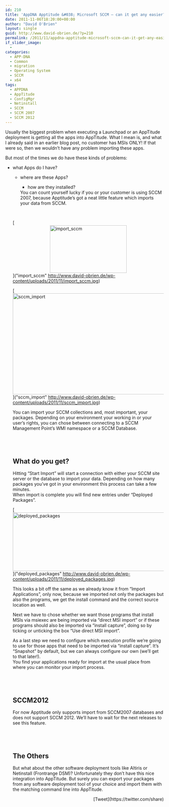 ```yaml
---
id: 210
title: 'AppDNA Apptitude &#038; Microsoft SCCM – can it get any easier?'
date: 2011-11-06T18:20:00+00:00
author: "David O'Brien"
layout: single
guid: http://www.david-obrien.de/?p=210
permalink: /2011/11/appdna-apptitude-microsoft-sccm-can-it-get-any-easier/
if_slider_image:
  - 
categories:
  - APP-DNA
  - Common
  - migration
  - Operating System
  - SCCM
  - x64
tags:
  - APPDNA
  - AppTitude
  - ConfigMgr
  - Netinstall
  - SCCM
  - SCCM 2007
  - SCCM 2012
---
```

Usually the biggest problem when executing a Launchpad or an AppTitude deployment is getting all the apps into AppTitude. What I mean is, and what I already said in an earlier blog post, no customer has MSIs ONLY! If that were so, then we wouldn’t have any problem importing these apps.

But most of the times we do have these kinds of problems:

  * what Apps do I have? 
      * where are these Apps? 
          * how are they installed? </ul> 
        You can count yourself lucky if you or your customer is using SCCM 2007, because Apptitude’s got a neat little feature which imports your data from SCCM.
        
        &nbsp;
        
        [<img style="background-image: none; border-right-width: 0px; padding-left: 0px; padding-right: 0px; display: block; float: none; border-top-width: 0px; border-bottom-width: 0px; margin-left: auto; border-left-width: 0px; margin-right: auto; padding-top: 0px" title="import_sccm" border="0" alt="import_sccm" src="http://www.david-obrien.de/wp-content/uploads/2011/11/import_sccm_thumb.jpg" width="244" height="151" />]("import_sccm" http://www.david-obrien.de/wp-content/uploads/2011/11/import_sccm.jpg)
        
        [<img style="background-image: none; border-right-width: 0px; padding-left: 0px; padding-right: 0px; display: block; float: none; border-top-width: 0px; border-bottom-width: 0px; margin-left: auto; border-left-width: 0px; margin-right: auto; padding-top: 0px" title="sccm_import" border="0" alt="sccm_import" src="http://www.david-obrien.de/wp-content/uploads/2011/11/sccm_import_thumb.jpg" width="623" height="321" />]("sccm_import" http://www.david-obrien.de/wp-content/uploads/2011/11/sccm_import.jpg)
        
        You can import your SCCM collections and, most important, your packages. Depending on your environment your working in or your user’s rights, you can chose between connecting to a SCCM Management Point’s WMI namespace or a SCCM Database.
        
        ## &nbsp;
        
        ## What do you get?
        
        Hitting “Start Import” will start a connection with either your SCCM site server or the database to import your data. Depending on how many packages you’ve got in your environment this process can take a few minutes.   
        When import is complete you will find new entries under “Deployed Packages”.
        
        [<img style="background-image: none; border-right-width: 0px; padding-left: 0px; padding-right: 0px; display: block; float: none; border-top-width: 0px; border-bottom-width: 0px; margin-left: auto; border-left-width: 0px; margin-right: auto; padding-top: 0px" title="deployed_packages" border="0" alt="deployed_packages" src="http://www.david-obrien.de/wp-content/uploads/2011/11/deployed_packages_thumb.jpg" width="686" height="186" />]("deployed_packages" http://www.david-obrien.de/wp-content/uploads/2011/11/deployed_packages.jpg)
        
        This looks a bit off the same as we already know it from “Import Applications”, only now, because we imported not only the packages but also the programs, we get the install command and the correct source location as well. 
        
        Next we have to chose whether we want those programs that install MSIs via msiexec are being imported via “direct MSI import” or if these programs should also be imported via “install capture”, doing so by ticking or unticking the box “Use direct MSI import”.
        
        As a last step we need to configure which execution profile we’re going to use for those apps that need to be imported via “install capture”. It’s “Snapshot” by default, but we can always configure our own (we’ll get to that later!).   
        You find your applications ready for import at the usual place from where you can monitor your import process.
        
        ## &nbsp;
        
        ## SCCM2012
        
        For now Apptitude only supports import from SCCM2007 databases and does not support SCCM 2012. We’ll have to wait for the next releases to see this feature.
        
        ## &nbsp;
        
        ## The Others
        
        But what about the other software deployment tools like Altiris or Netinstall (Frontrange DSM)? Unfortunately they don’t have this nice integration into AppTitude. But surely you can export your packages from any software deployment tool of your choice and import them with the matching command line into AppTitude.
        
        <div style="float: right; margin-left: 10px;">
          [Tweet](https://twitter.com/share)
        </div>


